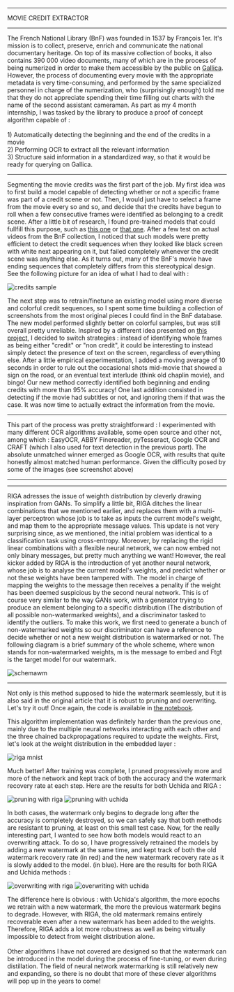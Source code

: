
---

<p class="titletext">MOVIE CREDIT EXTRACTOR</p>

---

<p class="articletext">The French National Library (BnF) was founded in 1537 by François 1er. It's mission is to collect, preserve, enrich and communicate the national documentary heritage. On top of its massive collection of books, it also contains 390 000 video documents, many of which are in the process of being numerized in order to make them accessible by the public on <a href="https://gallica.bnf.fr/accueil/fr/content/accueil-fr" class="linkedinlink">Gallica</a>. However, the process of documenting every movie with the appropriate metadata is very time-consuming, and performed by the same specialized personnel in charge of the numerization, who (surprisingly enough) told me that they do not appreciate spending their time filling out charts with the name of the second assistant cameraman. As part as my 4 month internship, I was tasked by the library to produce a proof of concept algorithm capable of :<br><br>
1) Automatically detecting the beginning and the end of the credits in a movie<br>
2) Performing OCR to extract all the relevant information<br>
3) Structure said information in a standardized way, so that it would be ready for querying on Gallica.</p> 

---

<p class="articletext">Segmenting the movie credits was the first part of the job. My first idea was to first build a model capable of detecting whether or not a specific frame was part of a credit scene or not. Then, I would just have to select a frame from the movie every so and so, and decide that the credits have begun to roll when a few consecutive frames were identified as belonging to a credit scene. After a little bit of research, I found pre-trained models that could fullfill this purpose, such as <a href="https://github.com/parallel-places/closing-credits-recognizer" class="linkedinlink">this one</a> or <a href="https://github.com/nielstenboom/recurring-content-detector" class="linkedinlink">that one</a>. After a few test on actual videos from the BnF collection, I noticed that such models were pretty efficient to detect the credit sequences when they looked like black screen with white next appearing on it, but failed completely whenever the credit scene was anything else. As it turns out, many of the BnF's movie have ending sequences that completely differs from this stereotypical design. See the following picture for an idea of what I had to deal with :</p>

<img src="images/creditszazie.png?raw=true" alt="credits sample"/>

<p class="articletext">The next step was to retrain/finetune an existing model using more diverse and colorful credit sequences, so I spent some time building a collection of screenshots from the most original pieces I could find in the BnF database. The new model performed slightly better on colorful samples, but was still overall pretty unreliable. Inspired by a different idea presented on <a href="https://github.com/yanglinz/detect-show-episode-credits" class="linkedinlink">this project</a>, I decided to switch strategies : instead of identifying whole frames as being either "credit" or "non credit", it could be interesting to instead simply detect the presence of text on the screen, regardless of everything else. After a little empirical experimentation, I added a moving average of 10 seconds in order to rule out the occasional shots mid-movie that showed a sign on the road, or an eventual text interlude (think old chaplin movie), and bingo! Our new method correctly identified both beginning and ending credits with more than 95% accuracy! One last addition consisted in detecting if the movie had subtitles or not, and ignoring them if that was the case. It was now time to actually extract the information from the movie.</p>

---

<p class="articletext">This part of the process was pretty straightforward : I experimented with many different OCR algorithms available, some open source and other not, among which : EasyOCR, ABBY Finereader, pyTesseract, Google OCR and CRAFT (which I also used for text detection in the previous part). The absolute unmatched winner emerged as Google OCR, with results that quite honestly almost matched human performance. Given the difficulty posed by some of the images (see screenshot above)</p>

---


---

<p class="articletext">RIGA adresses the issue of weighth distribution by cleverly drawing inspiration from GANs. To simplify a little bit, RIGA ditches the linear combinations that we mentioned earlier, and replaces them with a multi-layer perceptron whose job is to take as inputs the current model's weight, and map them to the appropriate message values. This update is not very surprising since, as we mentioned, the initial problem was identical to a classification task using cross-entropy. Moreover, by replacing the rigid linear combinations with a flexible neural network, we can now embed not only binary messages, but pretty much anything we want! However, the real kicker added by RIGA is the introduction of yet another neural network, whose job is to analyse the current model's weights, and predict whether or not these weights have been tampered with. The model in charge of mapping the weights to the message then receives a penality if the weight has been deemed suspicious by the second neural network. This is of course very similar to the way GANs work, with a generator trying to produce an element belonging to a specific distribution (The distribution of all possible non-watermarked weights), and a discriminator tasked to identify the outliers. To make this work, we first need to generate a bunch of non-watermarked weights so our discriminator can have a reference to decide whether or not a new weight distribution is watermarked or not. The following diagram is a brief summary of the whole scheme, where wnon stands for non-watermarked weights, m is the message to embed and Ftgt is the target model for our watermark.</p>


<img src="images/schemawm.png?raw=true" alt="schemawm"/>

---

<p class="articletext">Not only is this method supposed to hide the watermark seemlessly, but it is also said in the original article that it is robust to pruning and overwriting. Let's try it out! Once again, the code is available in <a href="https://colab.research.google.com/drive/1DUnfiuhqV2FR3V9jndP47zLTmsFhyNh2" class="linkedinlink">the notebook</a>.</p>

<p class="articletext">This algorithm implementation was definitely harder than the previous one, mainly due to the multiple neural networks interacting with each other and the three chained backpropagations required to update the weights. First, let's look at the weight distribution in the embedded layer :</p>

<img src="images/riga_mnist.png?raw=true" alt="riga mnist"/>

<p class="articletext">Much better! After training was complete, I pruned progressively more and more of the network and kept track of both the accuracy and the watermark recovery rate at each step. Here are the results for both Uchida and RIGA :</p>

<img src="images/cifar_riga_pruning.png?raw=true" alt="pruning with riga"/>
<img src="images/cifar_uchida_pruning.png?raw=true" alt="pruning with uchida"/>

<p class="articletext">In both cases, the watermark only begins to degrade long after the accuracy is completely destroyed, so we can safely say that both methods are resistant to pruning, at least on this small test case. Now, for the really interesting part, I wanted to see how both models would react to an overwriting attack. To do so, I have progressively retrained the models by adding a new watermark at the same time, and kept track of both the old watermark recovery rate (in red) and the new watermark recovery rate as it is slowly added to the model. (in blue). Here are the results for both RIGA and Uchida methods :</p>

<img src="images/overwriting_mnist_riga.png?raw=true" alt="overwriting with riga"/>
<img src="images/overwriting_mnist_uchida.png?raw=true" alt="overwriting with uchida"/>

<p class="articletext">The difference here is obvious : with Uchida's algorithm, the more epochs we retrain with a new watermark, the more the previous watermark begins to degrade. However, with RIGA, the old matermark remains entirely recoverable even after a new watermark has been added to the weights. Therefore, RIGA adds a lot more robustness as well as being virtually impossible to detect from weight distribution alone. <br><br>
Other algorithms I have not covered are designed so that the watermark can be introduced in the model during the process of fine-tuning, or even during distillation. The field of neural network watermarking is still relatively new and expanding, so there is no doubt that more of these clever algorithms will pop up in the years to come!</p>

